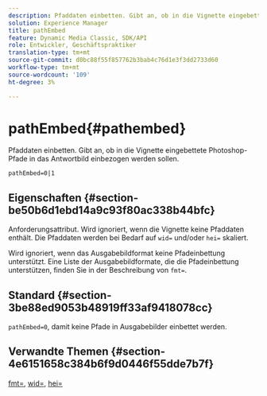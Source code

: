 ```yaml
---
description: Pfaddaten einbetten. Gibt an, ob in die Vignette eingebettete Photoshop-Pfade in das Antwortbild einbezogen werden sollen.
solution: Experience Manager
title: pathEmbed
feature: Dynamic Media Classic, SDK/API
role: Entwickler, Geschäftspraktiker
translation-type: tm+mt
source-git-commit: d0bc88f55f857762b3bab4c76d1e3f3dd2733d60
workflow-type: tm+mt
source-wordcount: '109'
ht-degree: 3%

---
```



# pathEmbed{#pathembed}

Pfaddaten einbetten. Gibt an, ob in die Vignette eingebettete Photoshop-Pfade in das Antwortbild einbezogen werden sollen.

`pathEmbed=0|1`

## Eigenschaften {#section-be50b6d1ebd14a9c93f80ac338b44bfc}

Anforderungsattribut. Wird ignoriert, wenn die Vignette keine Pfaddaten enthält. Die Pfaddaten werden bei Bedarf auf `wid=` und/oder `hei=` skaliert.

Wird ignoriert, wenn das Ausgabebildformat keine Pfadeinbettung unterstützt. Eine Liste der Ausgabebildformate, die die Pfadeinbettung unterstützen, finden Sie in der Beschreibung von `fmt=`.

## Standard {#section-3be88ed9053b48919ff33af9418078cc}

`pathEmbed=0`, damit keine Pfade in Ausgabebilder einbettet werden.

## Verwandte Themen {#section-4e6151658c384b6f9d0446f55dde7b7f}

[fmt=](../../../../../ir-api/http-protocol/image-rendering-api-ref/c-ir-http-protocol-ref/c-ir-http-protocol-command-reference/r-ir-fmt.md#reference-4c743f67d56b47c5b774fcc900ff758c),  [wid=](../../../../../ir-api/http-protocol/image-rendering-api-ref/c-ir-http-protocol-ref/c-ir-http-protocol-command-reference/r-ir-wid.md#reference-b7e691b0624941168c94b2749ae233ec),  [hei=](../../../../../ir-api/http-protocol/image-rendering-api-ref/c-ir-http-protocol-ref/c-ir-http-protocol-command-reference/r-ir-hei.md#reference-1c08f60365a94417a39867c09cac5478)
